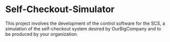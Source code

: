 # Self-Checkout-Simulator
This project involves the development of the control software for the SCS, a simulation of the self-checkout system desired by OurBigCompany and to be produced by your organization.
